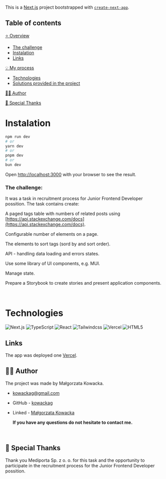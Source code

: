 This is a [Next.js](https://nextjs.org/) project bootstrapped with [`create-next-app`](https://github.com/vercel/next.js/tree/canary/packages/create-next-app).

## Table of contents

[⭐ Overview](#⭐-overview)

- [The challenge](#the-challenge)
- [Instalation](#Installation-💿)
- [Links](#links)

[💡 My process](#💡-my-process)

- [Technologies](#Technologies)
- [Solutions provided in the project](#Solutions-provided-in-the-project)

[🙋‍♂️ Author](#🙋‍♂️-author)

[👏 Special Thanks](#👏-special-thanks)

# Instalation

```bash
npm run dev
# or
yarn dev
# or
pnpm dev
# or
bun dev
```

Open [http://localhost:3000](http://localhost:3000) with your browser to see the result.

### **The challenge:**

It was a task in recruitment process for Junior Frontend Developer possition. The task contains create:

A paged tags table with numbers of related posts using [https://api.stackexchange.com/docs](https://api.stackexchange.com/docs).


Configurable number of elements on a page.

The elements to sort tags (sord by and sort order).

API - handling data loading and errors states.

Use some library of UI components, e.g. MUI.

Manage state.

Prepare a Storybook to create stories and present application components.

&nbsp;

# **Technologies**

![Next.js](https://camo.githubusercontent.com/a8bd8db7b2d7b752708bb8d3cdcd1b14cc8fcc8132c158232377738a3bb3ccea/68747470733a2f2f696d672e736869656c64732e696f2f62616467652f6e6578746a732d2532333030303030302e7376673f7374796c653d666f722d7468652d6261646765266c6f676f3d6e6578742d646f742d6a73266c6f676f436f6c6f723d7768697465)
![TypeScript](https://img.shields.io/badge/TypeScript-007ACC?style=for-the-badge&logo=typescript&logoColor=white)
![React](https://img.shields.io/badge/react-%2320232a.svg?style=for-the-badge&logo=react&logoColor=%2361DAFB)
![Tailwindcss](https://camo.githubusercontent.com/3b41d3ae73bc489dbb2be32e772cc814e3a76e372027056c72e5b970c04684a5/68747470733a2f2f696d672e736869656c64732e696f2f62616467652f7461696c77696e646373732d2532333338423241432e7376673f7374796c653d666f722d7468652d6261646765266c6f676f3d7461696c77696e642d637373266c6f676f436f6c6f723d7768697465)
![Vercel](https://camo.githubusercontent.com/b9ff564d8c311812747f1aacea54cf703d850756f9179f9eff6899da20a701a2/68747470733a2f2f696d672e736869656c64732e696f2f62616467652f76657263656c2d2532333030303030302e7376673f7374796c653d666f722d7468652d6261646765266c6f676f3d76657263656c266c6f676f436f6c6f723d7768697465)
![HTML5](https://img.shields.io/badge/html5-%23E34F26.svg?style=for-the-badge&logo=html5&logoColor=white)


## **Links**

The app was deployed one [Vercel](https://tag-browser-stackoverflow.vercel.app/).

## 🙋‍♂️ Author

The project was made by Małgorzata Kowacka.

- kowackag@gmail.com
- GitHub - [kowackag](https://github.com/kowackag)
- Linked - [Małgorzata Kowacka](https://www.linkedin.com/in/malgorzata-kowacka)

  **If you have any questions do not hesitate to contact me.**

&nbsp;

## **👏 Special Thanks**

Thank you Mediporta Sp. z o. o. for this task and the opportunity to participate in the recruitment process for the Junior Frontend Developer possition.
